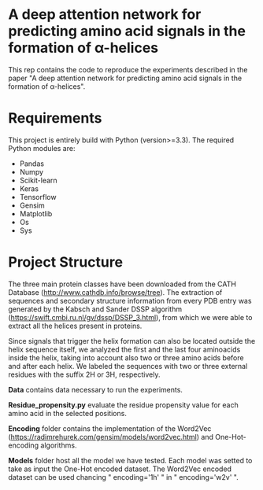 # A deep attention network for predicting amino acid signals in the formation of α-helices

This rep contains the code to reproduce the experiments described in the paper "A deep attention network for predicting amino acid signals in the formation of α-helices".

# Requirements

This project is entirely build with Python (version>=3.3). The required Python modules are:

* Pandas
* Numpy
* Scikit-learn
* Keras
* Tensorflow
* Gensim
* Matplotlib
* Os
* Sys

# Project Structure

The three main protein classes have been downloaded from the CATH Database (http://www.cathdb.info/browse/tree). The extraction of sequences and secondary structure information from every PDB entry was generated by the Kabsch and Sander DSSP algorithm (https://swift.cmbi.ru.nl/gv/dssp/DSSP_3.html), from which we were able to extract all the helices present in proteins.

Since signals that trigger the helix formation can also be located outside the helix sequence itself, we analyzed the first and the last four aminoacids inside the helix, taking into account also two or three amino acids before and after each helix. We labeled the sequences with two or three external residues with the suffix 2H or 3H, respectively.

**Data** contains data necessary to run the experiments.

**Residue_propensity.py** evaluate the residue propensity value for each amino acid in the selected positions.

**Encoding** folder contains the implementation of the Word2Vec (https://radimrehurek.com/gensim/models/word2vec.html) and One-Hot-encoding algorithms.

**Models** folder host all the model we have tested. Each model was setted to take as input the One-Hot encoded dataset. The Word2Vec encoded dataset can be used chancing " encoding='1h' " in " encoding='w2v' ".



